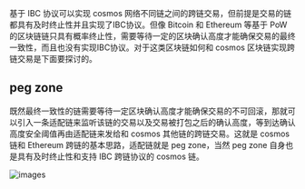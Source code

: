 
基于 IBC 协议可以实现 cosmos 网络不同链之间的跨链交易，但前提是交易的链都具有及时终止性并且实现了IBC协议。但像 Bitcoin 和 Ethereum 等基于 PoW 的区块链链只具有概率终止性，需要等待一定的区块确认高度才能确保交易的最终一致性，而且也没有实现IBC协议。对于这类区块链如何和 cosmos 区块链实现跨链交易是下面要探讨的。

## peg zone 

既然最终一致性的链需要等待一定区块确认高度才能确保交易的不可回滚，那就可以引入一条适配链来监听该链的交易以及交易被打包之后的确认高度，等到达确认高度安全阈值再由适配链来发给和 cosmos 其他链的跨链交易。这就是 cosmos 链和 Ethereum 跨链的基本思路，适配链就是 peg zone，当然 peg zone 自身也是具有及时终止性和支持 IBC 跨链协议的 cosmos 链。

![images](https://github.com/nil-zhang/cosmos-dev-notes/blob/master/cosmos-peg-zone.png)

